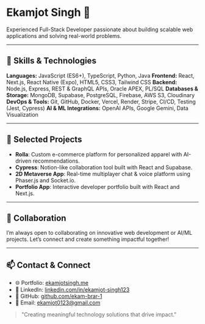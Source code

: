 # Ekamjot Singh 👋

Experienced Full-Stack Developer passionate about building scalable web applications and solving real-world problems.

---

## 🚀 Skills & Technologies

**Languages:** JavaScript (ES6+), TypeScript, Python, Java
**Frontend:** React, Next.js, React Native (Expo), HTML5, CSS3, Tailwind CSS
**Backend:** Node.js, Express, REST & GraphQL APIs, Oracle APEX, PL/SQL
**Databases & Storage:** MongoDB, Supabase, PostgreSQL, Firebase, AWS S3, Cloudinary
**DevOps & Tools:** Git, GitHub, Docker, Vercel, Render, Stripe, CI/CD, Testing (Jest, Cypress)
**AI & ML Integrations:** OpenAI APIs, Google Gemini, Data Visualization

---

## 🌟 Selected Projects

* **Rolla**: Custom e-commerce platform for personalized apparel with AI-driven recommendations.
* **Cypress**: Notion-like collaboration tool built with React and Supabase.
* **2D Metaverse App**: Real-time multiplayer chat & voice platform using Phaser.js and Socket.io.
* **Portfolio App**: Interactive developer portfolio built with React and Next.js.

---

## 🤝 Collaboration

I’m always open to collaborating on innovative web development or AI/ML projects. Let’s connect and create something impactful together!

---

## 📫 Contact & Connect

* 🌐 Portfolio: [ekamjotsingh.me](https://ekamjotsingh.me)
* 💼 LinkedIn: [linkedin.com/in/ekamjot-singh123](https://linkedin.com/in/ekamjot-singh123)
* 🐙 GitHub: [github.com/ekam-brar-1](https://github.com/ekam-brar-1)
* 📧 Email: [ekamjot0123@gmail.com](mailto:ekamjot0123@gmail.com)

> "Creating meaningful technology solutions that drive impact."

